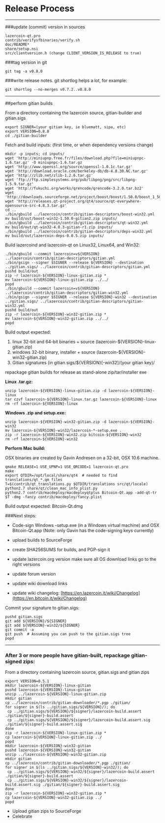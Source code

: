 Release Process
====================

* * *

###update (commit) version in sources


	lazercoin-qt.pro
	contrib/verifysfbinaries/verify.sh
	doc/README*
	share/setup.nsi
	src/clientversion.h (change CLIENT_VERSION_IS_RELEASE to true)

###tag version in git

	git tag -a v0.8.0

###write release notes. git shortlog helps a lot, for example:

	git shortlog --no-merges v0.7.2..v0.8.0

* * *

##perform gitian builds

 From a directory containing the lazercoin source, gitian-builder and gitian.sigs
  
	export SIGNER=(your gitian key, ie bluematt, sipa, etc)
	export VERSION=0.8.0
	cd ./gitian-builder

 Fetch and build inputs: (first time, or when dependency versions change)

	mkdir -p inputs; cd inputs/
	wget 'http://miniupnp.free.fr/files/download.php?file=miniupnpc-1.6.tar.gz' -O miniupnpc-1.6.tar.gz
	wget 'http://www.openssl.org/source/openssl-1.0.1c.tar.gz'
	wget 'http://download.oracle.com/berkeley-db/db-4.8.30.NC.tar.gz'
	wget 'http://zlib.net/zlib-1.2.6.tar.gz'
	wget 'ftp://ftp.simplesystems.org/pub/libpng/png/src/libpng-1.5.9.tar.gz'
	wget 'http://fukuchi.org/works/qrencode/qrencode-3.2.0.tar.bz2'
	wget 'http://downloads.sourceforge.net/project/boost/boost/1.50.0/boost_1_50_0.tar.bz2'
	wget 'http://releases.qt-project.org/qt4/source/qt-everywhere-opensource-src-4.8.3.tar.gz'
	cd ..
	./bin/gbuild ../lazercoin/contrib/gitian-descriptors/boost-win32.yml
	mv build/out/boost-win32-1.50.0-gitian2.zip inputs/
	./bin/gbuild ../lazercoin/contrib/gitian-descriptors/qt-win32.yml
	mv build/out/qt-win32-4.8.3-gitian-r1.zip inputs/
	./bin/gbuild ../lazercoin/contrib/gitian-descriptors/deps-win32.yml
	mv build/out/lazercoin-deps-0.0.5.zip inputs/

 Build lazercoind and lazercoin-qt on Linux32, Linux64, and Win32:
  
	./bin/gbuild --commit lazercoin=v${VERSION} ../lazercoin/contrib/gitian-descriptors/gitian.yml
	./bin/gsign --signer $SIGNER --release ${VERSION} --destination ../gitian.sigs/ ../lazercoin/contrib/gitian-descriptors/gitian.yml
	pushd build/out
	zip -r lazercoin-${VERSION}-linux-gitian.zip *
	mv lazercoin-${VERSION}-linux-gitian.zip ../../
	popd
	./bin/gbuild --commit lazercoin=v${VERSION} ../lazercoin/contrib/gitian-descriptors/gitian-win32.yml
	./bin/gsign --signer $SIGNER --release ${VERSION}-win32 --destination ../gitian.sigs/ ../lazercoin/contrib/gitian-descriptors/gitian-win32.yml
	pushd build/out
	zip -r lazercoin-${VERSION}-win32-gitian.zip *
	mv lazercoin-${VERSION}-win32-gitian.zip ../../
	popd

  Build output expected:

  1. linux 32-bit and 64-bit binaries + source (lazercoin-${VERSION}-linux-gitian.zip)
  2. windows 32-bit binary, installer + source (lazercoin-${VERSION}-win32-gitian.zip)
  3. Gitian signatures (in gitian.sigs/${VERSION}[-win32]/(your gitian key)/

repackage gitian builds for release as stand-alone zip/tar/installer exe

**Linux .tar.gz:**

	unzip lazercoin-${VERSION}-linux-gitian.zip -d lazercoin-${VERSION}-linux
	tar czvf lazercoin-${VERSION}-linux.tar.gz lazercoin-${VERSION}-linux
	rm -rf lazercoin-${VERSION}-linux

**Windows .zip and setup.exe:**

	unzip lazercoin-${VERSION}-win32-gitian.zip -d lazercoin-${VERSION}-win32
	mv lazercoin-${VERSION}-win32/lazercoin-*-setup.exe .
	zip -r lazercoin-${VERSION}-win32.zip bitcoin-${VERSION}-win32
	rm -rf lazercoin-${VERSION}-win32

**Perform Mac build:**

  OSX binaries are created by Gavin Andresen on a 32-bit, OSX 10.6 machine.

	qmake RELEASE=1 USE_UPNP=1 USE_QRCODE=1 lazercoin-qt.pro
	make
	export QTDIR=/opt/local/share/qt4  # needed to find translations/qt_*.qm files
	T=$(contrib/qt_translations.py $QTDIR/translations src/qt/locale)
	python2.7 share/qt/clean_mac_info_plist.py
	python2.7 contrib/macdeploy/macdeployqtplus Bitcoin-Qt.app -add-qt-tr $T -dmg -fancy contrib/macdeploy/fancy.plist

 Build output expected: Bitcoin-Qt.dmg

###Next steps:

* Code-sign Windows -setup.exe (in a Windows virtual machine) and
  OSX Bitcoin-Qt.app (Note: only Gavin has the code-signing keys currently)

* upload builds to SourceForge

* create SHA256SUMS for builds, and PGP-sign it

* update lazercoin.org version
  make sure all OS download links go to the right versions

* update forum version

* update wiki download links

* update wiki changelog: [https://en.lazercoin.it/wiki/Changelog](https://en.bitcoin.it/wiki/Changelog)

Commit your signature to gitian.sigs:

	pushd gitian.sigs
	git add ${VERSION}/${SIGNER}
	git add ${VERSION}-win32/${SIGNER}
	git commit -a
	git push  # Assuming you can push to the gitian.sigs tree
	popd

-------------------------------------------------------------------------

### After 3 or more people have gitian-built, repackage gitian-signed zips:

From a directory containing lazercoin source, gitian.sigs and gitian zips

	export VERSION=0.5.1
	mkdir lazercoin-${VERSION}-linux-gitian
	pushd lazercoin-${VERSION}-linux-gitian
	unzip ../lazercoin-${VERSION}-linux-gitian.zip
	mkdir gitian
	cp ../lazercoin/contrib/gitian-downloader/*.pgp ./gitian/
	for signer in $(ls ../gitian.sigs/${VERSION}/); do
	 cp ../gitian.sigs/${VERSION}/${signer}/lazercoin-build.assert ./gitian/${signer}-build.assert
	 cp ../gitian.sigs/${VERSION}/${signer}/lazercoin-build.assert.sig ./gitian/${signer}-build.assert.sig
	done
	zip -r lazercoin-${VERSION}-linux-gitian.zip *
	cp lazercoin-${VERSION}-linux-gitian.zip ../
	popd
	mkdir lazercoin-${VERSION}-win32-gitian
	pushd lazercoin-${VERSION}-win32-gitian
	unzip ../lazercoin-${VERSION}-win32-gitian.zip
	mkdir gitian
	cp ../lazercoin/contrib/gitian-downloader/*.pgp ./gitian/
	for signer in $(ls ../gitian.sigs/${VERSION}-win32/); do
	 cp ../gitian.sigs/${VERSION}-win32/${signer}/lazercoin-build.assert ./gitian/${signer}-build.assert
	 cp ../gitian.sigs/${VERSION}-win32/${signer}/lazercoin-build.assert.sig ./gitian/${signer}-build.assert.sig
	done
	zip -r lazercoin-${VERSION}-win32-gitian.zip *
	cp lazercoin-${VERSION}-win32-gitian.zip ../
	popd

- Upload gitian zips to SourceForge
- Celebrate 
